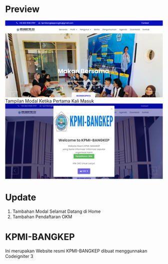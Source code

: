 # Preview
<img src="kpmi.png">
<br>
Tampilan Modal Ketika Pertama Kali Masuk
<img src="modal.png">

# Update
 1. Tambahan Modal Selamat Datang di Home
 2. Tambahan Pendaftaran OKM

# KPMI-BANGKEP
 Ini merupakan Website resmi KPMI-BANGKEP dibuat menggunnakan Codeigniter 3